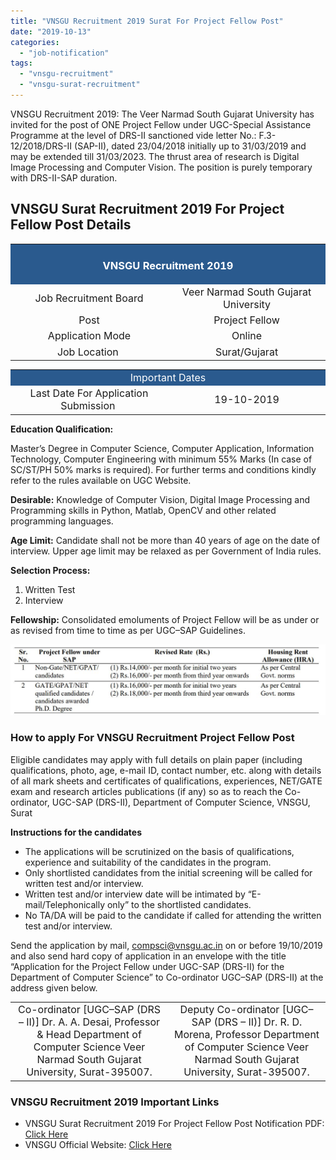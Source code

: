```yaml
---
title: "VNSGU Recruitment 2019 Surat For Project Fellow Post"
date: "2019-10-13"
categories: 
  - "job-notification"
tags: 
  - "vnsgu-recruitment"
  - "vnsgu-surat-recruitment"
---
```


VNSGU Recruitment 2019: The Veer Narmad South Gujarat University has invited for the post of ONE Project Fellow under UGC-Special Assistance Programme at the level of DRS-II sanctioned vide letter No.: F.3-12/2018/DRS-II (SAP-II), dated 23/04/2018 initially up to 31/03/2019 and may be extended till 31/03/2023. The thrust area of research is Digital Image Processing and Computer Vision. The position is purely temporary with DRS-II-SAP duration.

## VNSGU Surat Recruitment 2019 For Project Fellow Post Details

<table style="border-collapse: collapse; width: 100%;"><tbody><tr><td style="width: 50%; background-color: #2a5a8e;" colspan="2"><h3 style="text-align: center;"><span style="color: #ffffff;">VNSGU Recruitment 2019</span></h3></td></tr><tr><td style="width: 50%; text-align: center;"><span style="font-size: 12pt;">Job Recruitment Board</span></td><td style="width: 50%; text-align: center;"><span style="font-size: 12pt;">Veer Narmad South Gujarat University</span></td></tr><tr><td style="width: 50%; text-align: center;"><span style="font-size: 12pt;">Post</span></td><td style="width: 50%; text-align: center;"><span style="font-size: 12pt;">Project Fellow</span></td></tr><tr><td style="width: 50%; text-align: center;"><span style="font-size: 12pt;">Application Mode</span></td><td style="width: 50%; text-align: center;"><span style="font-size: 12pt;">Online</span></td></tr><tr><td style="width: 50%; text-align: center;"><span style="font-size: 12pt;">Job Location&nbsp;</span></td><td style="width: 50%; text-align: center;"><span style="font-size: 12pt;">Surat/Gujarat</span></td></tr></tbody></table>

<table style="border-collapse: collapse; width: 100%;"><tbody><tr><td style="width: 50%; background-color: #2a5a8e; text-align: center;" colspan="2"><span style="font-size: 12pt; color: #ffffff;">Important Dates</span></td></tr><tr><td style="width: 50%; text-align: center;"><span style="font-size: 12pt;">Last Date For Application Submission&nbsp;</span></td><td style="width: 50%; text-align: center;"><span style="font-size: 12pt;">19-10-2019</span></td></tr></tbody></table>

**Education Qualification:**

Master’s Degree in Computer Science, Computer Application, Information Technology, Computer Engineering with minimum 55% Marks (In case of SC/ST/PH 50% marks is required). For further terms and conditions kindly refer to the rules available on UGC Website.

**Desirable:** Knowledge of Computer Vision, Digital Image Processing and Programming skills in Python, Matlab, OpenCV and other related programming languages.

**Age Limit:** Candidate shall not be more than 40 years of age on the date of interview. Upper age limit may be relaxed as per Government of India rules.

**Selection Process:**

1. Written Test
2. Interview

**Fellowship:** Consolidated emoluments of Project Fellow will be as under or as revised from time to time as per UGC–SAP Guidelines.

![](images/VNSGU-Recruitment-2019-Surat-For-Project-Fellow-Post.jpg)

### How to apply For VNSGU Recruitment Project Fellow Post

Eligible candidates may apply with full details on plain paper (including qualifications, photo, age, e-mail ID, contact number, etc. along with details of all mark sheets and certificates of qualifications, experiences, NET/GATE exam and research articles publications (if any) so as to reach the Co-ordinator, UGC-SAP (DRS-II), Department of Computer Science, VNSGU, Surat

**Instructions for the candidates**

- The applications will be scrutinized on the basis of qualifications, experience and suitability of the candidates in the program.
- Only shortlisted candidates from the initial screening will be called for written test and/or interview.
- Written test and/or interview date will be intimated by “E-mail/Telephonically only” to the shortlisted candidates.
- No TA/DA will be paid to the candidate if called for attending the written test and/or interview.

Send the application by mail, compsci@vnsgu.ac.in on or before 19/10/2019 and also send hard copy of application in an envelope with the title “Application for the Project Fellow under UGC-SAP (DRS-II) for the Department of Computer Science” to Co-ordinator UGC–SAP (DRS-II) at the address given below.

<table style="border-collapse: collapse; width: 100%;"><tbody><tr><td style="width: 50%; text-align: center;"><span style="font-size: 12pt;">Co-ordinator [UGC–SAP (DRS – II)]</span> <span style="font-size: 12pt;">Dr. A. A. Desai, Professor &amp; Head</span> <span style="font-size: 12pt;">Department of Computer Science</span> <span style="font-size: 12pt;">Veer Narmad South Gujarat University, Surat-395007.</span></td><td style="width: 50%; text-align: center;"><span style="font-size: 12pt;">Deputy Co-ordinator [UGC–SAP (DRS – II)]</span> <span style="font-size: 12pt;">Dr. R. D. Morena, Professor</span> <span style="font-size: 12pt;">Department of Computer Science</span> <span style="font-size: 12pt;">Veer Narmad South Gujarat University, Surat-395007.</span></td></tr></tbody></table>

### VNSGU Recruitment 2019 Important Links

- VNSGU Surat Recruitment 2019 For Project Fellow Post Notification PDF: [Click Here](https://freegovtjobalert.in/wp-content/uploads/2019/10/VNSGU-Surat-Recruitment-2019-For-Project-Fellow-Post-Notification-PDF.pdf)
- VNSGU Official Website: [Click Here](http://www.vnsgu.ac.in/)

